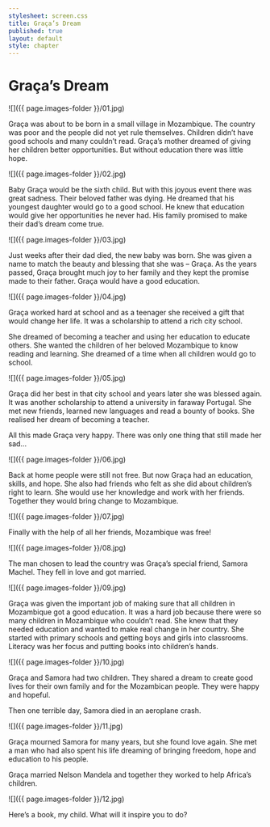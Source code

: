 ```yaml
---
stylesheet: screen.css
title: Graça’s Dream
published: true
layout: default
style: chapter
---
```


# Graça’s Dream

![]({{ page.images-folder }}/01.jpg)

Graça was about to be born in a small village in Mozambique. The country was poor and the people did not yet rule themselves. Children didn’t have good schools and many couldn’t read. Graça’s mother dreamed of giving her children better opportunities. But without education there was little hope.

![]({{ page.images-folder }}/02.jpg)

Baby Graça would be the sixth child. But with this joyous event there was great sadness. Their beloved father was dying. He dreamed that his youngest daughter would go to a good school. He knew that education would give her opportunities he never had. His family promised to make their dad’s dream come true.

![]({{ page.images-folder }}/03.jpg)

Just weeks after their dad died, the new baby was born. She was given a name to match the beauty and blessing that she was – Graça.  As the years passed, Graça brought much joy to her family and they kept the promise made to their father. Graça would have a good education.


![]({{ page.images-folder }}/04.jpg)

Graça worked hard at school and as a teenager she received a gift that would change her life. It was a scholarship to attend a rich city school. 

She dreamed of becoming a teacher and using her education to educate others. She wanted the children of her beloved Mozambique to know reading and learning. She dreamed of a time when all children would go to school. 

![]({{ page.images-folder }}/05.jpg)

Graça did her best in that city school and years later she was blessed again. It was another scholarship to attend a university in faraway Portugal. She met new friends, learned new languages and read a bounty of books. She realised her dream of becoming a teacher. 

All this made Graça very happy. There was only one thing that still made her sad...

![]({{ page.images-folder }}/06.jpg)

Back at home people were still not free.  But now Graça had an education, skills, and hope. She also had friends who felt as she did about children’s right to learn. She would use her knowledge and work with her friends. Together they would bring change to Mozambique.

![]({{ page.images-folder }}/07.jpg)

Finally with the help of all her friends, Mozambique was free!

![]({{ page.images-folder }}/08.jpg)

The man chosen to lead the country was Graça’s special friend, Samora Machel. They fell in love and got married.

![]({{ page.images-folder }}/09.jpg)

Graça was given the important job of making sure that all children in Mozambique got a good education. It was a hard job because there were so many children in Mozambique who couldn’t read. She knew that they needed education and wanted to make real change in her country. She started with primary schools and getting boys and girls into classrooms.  Literacy was her focus and putting books into children’s hands.  

![]({{ page.images-folder }}/10.jpg)

Graça and Samora had two children. They shared a dream to create good lives for their own family and for the Mozambican people. They were happy and hopeful. 

Then one terrible day, Samora died in an aeroplane crash. 

![]({{ page.images-folder }}/11.jpg)

Graça mourned Samora for many years, but she found love again. She met a man who had also spent his life dreaming of bringing freedom, hope and education to his people. 

Graça married Nelson Mandela and together they worked to help Africa’s children.

![]({{ page.images-folder }}/12.jpg)

Here’s a book, my child. What will it inspire you to do?